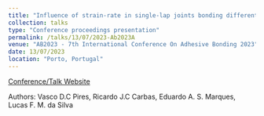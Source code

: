 ```yaml
---
title: "Influence of strain-rate in single-lap joints bonding different adherends with thermal residual stresses"
collection: talks
type: "Conference proceedings presentation"
permalink: /talks/13/07/2023-Ab2023A
venue: "AB2023 - 7th International Conference On Adhesive Bonding 2023"
date: 13/07/2023
location: "Porto, Portugal"
---
```


[Conference/Talk Website](https://fe.up.pt/abconference/2023/)

Authors: Vasco D.C Pires, Ricardo J.C Carbas, Eduardo A. S. Marques, Lucas F. M. da Silva 
